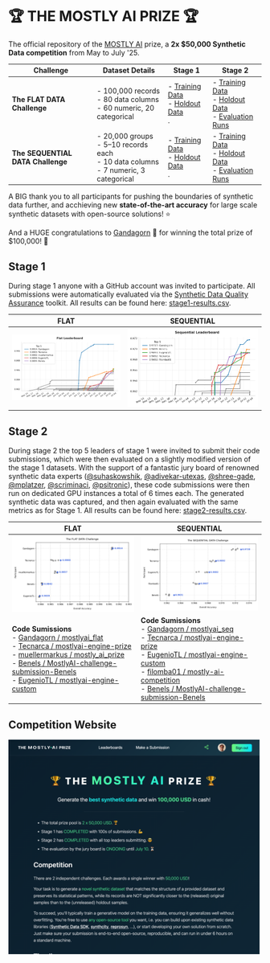 # 🏆 THE MOSTLY AI PRIZE 🏆

The official repository of the [MOSTLY AI](https://mostly.ai/) prize, a **2x $50,000 Synthetic Data competition** from May to July '25.

| Challenge                   | Dataset Details                                                                                          | Stage 1                                                                                                   | Stage 2                                                                                                   |
|----------------------------|-----------------------------------------------------------------------------------------------------------|----------------------------------------------------------------------------------------------------------------|----------------------------------------------------------------------------------------------------------------|
| **The FLAT DATA Challenge** | - 100,000 records<br> - 80 data columns<br> - 60 numeric, 20 categorical                                        | - [Training Data](flat/stage1/flat-training.csv.gz)<br> - [Holdout Data](flat/stage1/flat-holdout.csv.gz)<br>.             | - [Training Data](flat/stage2/flat-training.csv.gz)<br> - [Holdout Data](flat/stage2/flat-holdout.csv.gz)<br> - [Evaluation Runs](flat/stage2/submissions/)  |
| **The SEQUENTIAL DATA Challenge** | - 20,000 groups<br> - 5–10 records each<br> - 10 data columns<br> - 7 numeric, 3 categorical                        | - [Training Data](sequential/stage1/sequential-training.csv.gz)<br> - [Holdout Data](sequential/stage1/sequential-holdout.csv.gz)<br>. | - [Training Data](sequential/stage2/sequential-training.csv.gz)<br> - [Holdout Data](sequential/stage2/sequential-holdout.csv.gz)<br> - [Evaluation Runs](sequential/stage2/submissions/)              |

A BIG thank you to all participants for pushing the boundaries of synthetic data further, and acchieving new **state-of-the-art accuracy** for large scale synthetic datasets with open-source solutions! ⭐ 

And a HUGE congratulations to [Gandagorn](https://github.com/Gandagorn) 🥇 for winning the total prize of $100,000! 🎉

## Stage 1

During stage 1 anyone with a GitHub account was invited to participate. All submissions were automatically evaluated via the [Synthetic Data Quality Assurance](https://github.com/mostly-ai/mostlyai-qa) toolkit. All results can be found here: [stage1-results.csv](./stage1-results.csv).

| FLAT                   |  SEQUENTIAL    |
|------------------------|----------------|
| ![Stage 1 Flat Leaderboard](./stage1-flat.png) | ![Stage 1 Sequential Leaderboard](./stage1-sequential.png) |

## Stage 2

During stage 2 the top 5 leaders of stage 1 were invited to submit their code submissions, which were then evaluated on a slightly modified version of the stage 1 datasets. With the support of a fantastic jury board of renowned synthetic data experts ([@suhaskowshik](https://github.com/suhaskowshik), [@adivekar-utexas](https://github.com/adivekar-utexas), [@shree-gade](https://github.com/shree-gade), [@mplatzer](https://github.com/mplatzer), [@scriminaci](https://github.com/scriminaci), [@psitronic](https://github.com/psitronic)), these code submissions were then run on dedicated GPU instances a total of 6 times each. The generated synthetic data was captured, and then again evaluated with the same metrics as for Stage 1. All results can be found here: [stage2-results.csv](./stage2-results.csv).

| FLAT                   |  SEQUENTIAL    |
|------------------------|----------------|
| ![Stage 2 Flat](./stage2-flat.png) | ![Stage 2 Sequential](./stage2-sequential.png) |
| **Code Sumissions**<br/>- [Gandagorn / mostlyai_flat](https://github.com/Gandagorn/mostlyai_flat)<br />- [Tecnarca / mostlyai-engine-prize](https://github.com/Tecnarca/mostlyai-engine-prize)<br />- [muellermarkus / mostly_ai_prize](https://github.com/muellermarkus/mostly_ai_prize)<br />- [Benels / MostlyAI-challenge-submission-Benels](https://github.com/Benels/MostlyAI-challenge-submission-Benels)<br />- [EugenioTL / mostlyai-engine-custom](https://github.com/EugenioTL/mostlyai-engine-custom) | **Code Sumissions**<br/>- [Gandagorn / mostlyai_seq](https://github.com/Gandagorn/mostlyai_seq)<br />- [Tecnarca / mostlyai-engine-prize](https://github.com/Tecnarca/mostlyai-engine-prize)<br />- [EugenioTL / mostlyai-engine-custom](https://github.com/EugenioTL/mostlyai-engine-custom)<br />- [filomba01 / mostly-ai-competition](https://github.com/filomba01/mostly-ai-competition)<br />- [Benels / MostlyAI-challenge-submission-Benels](https://github.com/Benels/MostlyAI-challenge-submission-Benels) |

## Competition Website

<img src="./website.png" alt="The MOSTLY AI Prize" width="500"/>
